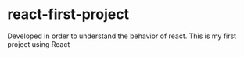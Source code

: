 # react-first-project

Developed in order to understand the behavior of react. This is my first project using React
